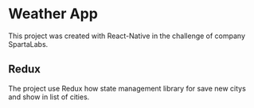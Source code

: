 # Weather App

This project was created with React-Native in the challenge of company SpartaLabs.

## Redux

The project use Redux how state management library for save new citys and show in list of cities.
